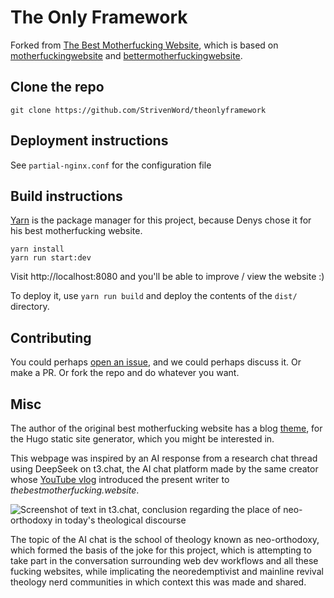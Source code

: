 # The Only Framework
Forked from [The Best Motherfucking Website](https://thebestmotherfucking.website), which is based on [motherfuckingwebsite](http://motherfuckingwebsite.com/) and [bettermotherfuckingwebsite](http://bettermotherfuckingwebsite.com/).

## Clone the repo
`git clone https://github.com/StrivenWord/theonlyframework`

## Deployment instructions
See `partial-nginx.conf` for the configuration file

## Build instructions
[Yarn](https://yarnpkg.com/) is the package manager for this project, because Denys chose it for his best motherfucking website.

```
yarn install
yarn run start:dev
```

Visit http://localhost:8080 and you'll be able to improve / view the website :)

To deploy it, use `yarn run build` and deploy the contents of the `dist/` directory.

## Contributing
You could perhaps [open an issue](https://github.com/StrivenWord/theonlyframework/issues), and we could perhaps discuss it. Or make a PR. Or fork the repo and do whatever you want.

## Misc
The author of the original best motherfucking website has a blog [theme](https://github.com/denysvitali/hugo-thebestmotherfuckingblog), for the Hugo static site generator, which you might be interested in.

This webpage was inspired by an AI response from a research chat thread using DeepSeek on t3.chat, the AI chat platform made by the same creator whose [YouTube vlog](https://youtu.be/BQnLsQwWdpY?si=v5kRxWzG8vy9uYHy) introduced the present writer to _thebestmotherfucking.website_.

![Screenshot of text in t3.chat, conclusion regarding the place of neo-orthodoxy in today's theological discourse](src/img/t3chat-scrshot.jpg)

The topic of the AI chat is the school of theology known as neo-orthodoxy, which formed the basis of the joke for this project, which is attempting to take part in the conversation surrounding web dev workflows and all these fucking websites, while implicating the neoredemptivist and mainline revival theology nerd communities in which context this was made and shared.